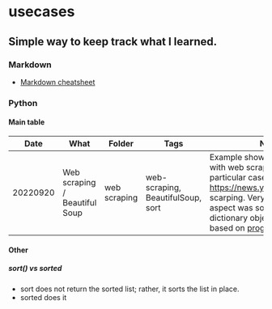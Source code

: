 # usecases
## Simple way to keep track what I learned.



### Markdown
+ [Markdown cheatsheet](https://www.w3schools.io/file/markdown-cheatsheet/)



### Python
#### Main table
| Date | What | Folder | Tags | Note |
--- | --- | --- | --- | --- |
| 20220920 | Web scraping / Beautiful Soup | web scraping | web-scraping, BeautifulSoup, sort | Example shows how to deal with web scraping. In this particular case I did https://news.ycombinator.com/ scarping. Very important aspect was sorting list of dictionary objects (solution based on [programiz tutorial](https://www.programiz.com/python-programming/methods/list/sort))|
#### Other
##### sort() vs sorted
+ sort does not return the sorted list; rather, it sorts the list in place.
+ sorted does it
